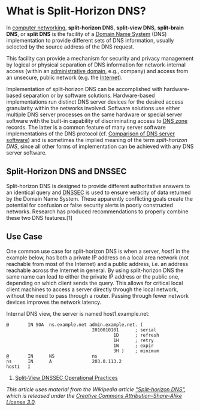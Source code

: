 # What is Split-Horizon DNS?

In [computer networking](https://en.wikipedia.org/wiki/Computer_networking),
**split-horizon DNS**, **split-view DNS**, **split-brain DNS**, or
**split DNS** is the facility of a [Domain Name
System](https://en.wikipedia.org/wiki/Domain_Name_System) (DNS) implementation to provide
different sets of DNS information, usually selected by the source
address of the DNS request.

This facility can provide a mechanism for security and privacy
management by logical or physical separation of DNS information for
network-internal access (within an [administrative
domain](https://en.wikipedia.org/wiki/Administrative_domain), e.g., company) and access
from an unsecure, public network (e.g. the
[Internet](https://en.wikipedia.org/wiki/Internet)).

Implementation of split-horizon DNS can be accomplished with
hardware-based separation or by software solutions. Hardware-based
implementations run distinct DNS server devices for the desired access
granularity within the networks involved. Software solutions use either
multiple DNS server processes on the same hardware or special server
software with the built-in capability of discriminating access to [DNS
zone](https://en.wikipedia.org/wiki/DNS_zone) records. The latter is a common feature of
many server software implementations of the DNS protocol (cf.
[Comparison of DNS server
software](https://en.wikipedia.org/wiki/Comparison_of_DNS_server_software)) and is
sometimes the implied meaning of the term *split-horizon DNS*, since all
other forms of implementation can be achieved with any DNS server
software.

## Split-Horizon DNS and DNSSEC

Split-horizon DNS is designed to provide different authoritative answers
to an identical query and [DNSSEC](https://en.wikipedia.org/wiki/DNSSEC) is used to ensure
veracity of data returned by the Domain Name System. These apparently
conflicting goals create the potential for confusion or false security
alerts in poorly constructed networks. Research has produced
recommendations to properly combine these two DNS features.\[1\]

## Use Case

One common use case for split-horizon DNS is when a server, *host1* in
the example below, has both a private IP address on a local area network
(not reachable from most of the Internet) and a public address, i.e. an
address reachable across the Internet in general. By using split-horizon
DNS the same name can lead to either the private IP address or the
public one, depending on which client sends the query. This allows for
critical local client machines to access a server directly through the
local network, without the need to pass through a router. Passing
through fewer network devices improves the network latency.

Internal DNS view, the server is named host1.example.net:
```
@       IN SOA  ns.example.net admin.example.net. (
                                2010010101      ; serial
                                        1D      ; refresh
                                        1H      ; retry
                                        1W      ; expir
                                        3H )    ; minimum
@       IN      NS              ns
ns      IN      A               203.0.113.2
host1   I
```
1.  [Split-View DNSSEC Operational
    Practices](http://tools.ietf.org/html/draft-krishnaswamy-dnsop-dnssec-split-view)
    
_This article uses material from the Wikipedia article <a href="https://en.wikipedia.org/wiki/Split-horizon_DNS">"Split-horizon DNS"</a>, which is released under the <a href="https://creativecommons.org/licenses/by-sa/3.0/">Creative Commons Attribution-Share-Alike License 3.0</a>._
